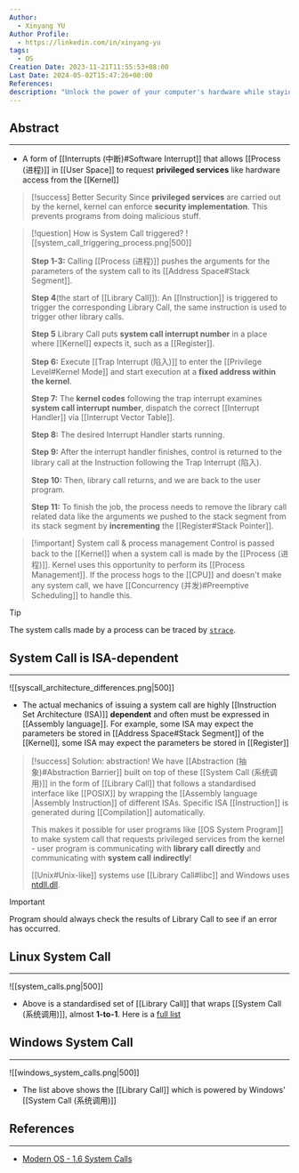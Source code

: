 ```yaml
---
Author:
  - Xinyang YU
Author Profile:
  - https://linkedin.com/in/xinyang-yu
tags:
  - OS
Creation Date: 2023-11-21T11:55:53+08:00
Last Date: 2024-05-02T15:47:26+08:00
References: 
description: "Unlock the power of your computer's hardware while staying secure! Dive into system calls: the essential bridges between programs and the operating system's kernel. Learn how they work, boost security, and vary across different CPU architectures. Explore examples from Linux and Windows to master this core computing concept."
---
```

## Abstract
---
- A form of [[Interrupts (中断)#Software Interrupt]] that allows [[Process (进程)]] in [[User Space]] to request **privileged services** like hardware access from the [[Kernel]]


>[!success] Better Security
> Since **privileged services** are carried out by the kernel, kernel can enforce **security implementation**. This prevents programs from doing malicious stuff.

>[!question] How is System Call triggered?
> ![[system_call_triggering_process.png|500]]
> 
> **Step 1-3:** Calling [[Process (进程)]] pushes the arguments for the parameters of the system call to its [[Address Space#Stack Segment]].
> 
> **Step 4**(the start of [[Library Call]]): An [[Instruction]] is triggered to trigger the corresponding Library Call, the same instruction is used to trigger other library calls.
> 
> **Step 5** Library Call puts **system call interrupt number** in a place where [[Kernel]] expects it, such as a [[Register]].
> 
> **Step 6:** Execute [[Trap Interrupt (陷入)]] to enter the [[Privilege Level#Kernel Mode]] and start execution at a **fixed address within the kernel**.
> 
> **Step 7:** The **kernel codes** following the trap interrupt examines **system call interrupt number**, dispatch the correct [[Interrupt Handler]] via [[Interrupt Vector Table]].
> 
> **Step 8:** The desired Interrupt Handler starts running.
> 
> **Step 9:** After the interrupt handler finishes, control is returned to the library call at the Instruction following the Trap Interrupt (陷入).
> 
> **Step 10:** Then, library call returns, and we are back to the user program. 
> 
> **Step 11:** To finish the job, the process needs to remove the library call related data like the arguments we pushed to the stack segment from its stack segment by **incrementing** the [[Register#Stack Pointer]].


>[!important] System call & process management
> Control is passed back to the [[Kernel]] when a system call is made by the [[Process (进程)]]. Kernel uses this opportunity to perform its [[Process Management]]. If the process hogs to the [[CPU]] and doesn't make any system call, we have [[Concurrency (并发)#Preemptive Scheduling]] to handle this.

>[!tip]
> The system calls made by a process can be traced by [``strace``](https://stackoverflow.com/questions/65510246/can-a-system-call-happen-in-a-c-program).

## System Call is ISA-dependent 
---

![[syscall_architecture_differences.png|500]]

- The actual mechanics of issuing a system call are highly [[Instruction Set Architecture (ISA)]] **dependent** and often must be expressed in [[Assembly language]]. For example, some ISA may expect the parameters be stored in [[Address Space#Stack Segment]] of the [[Kernel]], some ISA may expect the parameters be stored in [[Register]]


>[!success] Solution: abstraction!
> We have [[Abstraction (抽象)#Abstraction Barrier]] built on top of these [[System Call (系统调用)]] in the form of [[Library Call]] that follows a standardised interface like [[POSIX]] by wrapping the [[Assembly language |Assembly Instruction]] of different ISAs. Specific ISA [[Instruction]] is generated during [[Compilation]] automatically.
> 
> This makes it possible for user programs like [[OS System Program]] to make system call that requests privileged services from the kernel - user program is communicating with **library call** **directly** and communicating with **system call** **indirectly**!
> 
> [[Unix#Unix-like]] systems use [[Library Call#libc]] and Windows uses [ntdll.dll](https://learn.microsoft.com/en-us/windows-hardware/drivers/kernel/libraries-and-headers).

>[!important]
>Program should always check the results of Library Call to see if an error has occurred.

## Linux System Call
---

![[system_calls.png|500]]

- Above is a standardised set of [[Library Call]] that wraps [[System Call (系统调用)]], almost **1-to-1**. Here is a [full list](https://man7.org/linux/man-pages/man2/syscalls.2.html)



## Windows System Call
---

![[windows_system_calls.png|500]]

- The list above shows the [[Library Call]] which is powered by Windows' [[System Call (系统调用)]]

## References
---
- [Modern OS - 1.6 System Calls](https://csc-knu.github.io/sys-prog/books/Andrew%20S.%20Tanenbaum%20-%20Modern%20Operating%20Systems.pdf)
